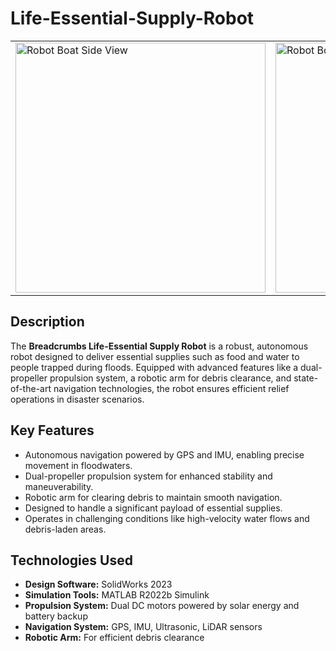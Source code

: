 # Life-Essential-Supply-Robot

<table>
  <tr>
    <td><img src="https://your_image_link_1" alt="Robot Boat Side View" width="400"/></td>
    <td><img src="https://your_image_link_2" alt="Robot Boat Top View" width="400"/></td>
  </tr>
</table>

<h2>Description</h2>
<p>
    The <strong>Breadcrumbs Life-Essential Supply Robot</strong> is a robust, autonomous robot designed to deliver essential supplies such as food and water to people trapped during floods. Equipped with advanced features like a dual-propeller propulsion system, a robotic arm for debris clearance, and state-of-the-art navigation technologies, the robot ensures efficient relief operations in disaster scenarios.
</p>

<h2>Key Features</h2>
<ul>
    <li>Autonomous navigation powered by GPS and IMU, enabling precise movement in floodwaters.</li>
    <li>Dual-propeller propulsion system for enhanced stability and maneuverability.</li>
    <li>Robotic arm for clearing debris to maintain smooth navigation.</li>
    <li>Designed to handle a significant payload of essential supplies.</li>
    <li>Operates in challenging conditions like high-velocity water flows and debris-laden areas.</li>
</ul>

<h2>Technologies Used</h2>
<ul>
    <li><strong>Design Software:</strong> SolidWorks 2023</li>
    <li><strong>Simulation Tools:</strong> MATLAB R2022b Simulink</li>
    <li><strong>Propulsion System:</strong> Dual DC motors powered by solar energy and battery backup</li>
    <li><strong>Navigation System:</strong> GPS, IMU, Ultrasonic, LiDAR sensors</li>
    <li><strong>Robotic Arm:</strong> For efficient debris clearance</li>
</ul>
